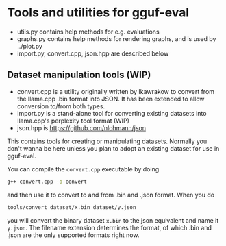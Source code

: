# Tools and utilities for gguf-eval

* utils.py contains help methods for e.g. evaluations
* graphs.py contains help methods for rendering graphs, and is used by ../plot.py
* import.py, convert.cpp, json.hpp are described below

## Dataset manipulation tools (WIP)

* convert.cpp is a utility originally written by Ikawrakow to convert from the llama.cpp .bin format into JSON. It has been extended to allow conversion to/from both types.
* import.py is a stand-alone tool for converting existing datasets into llama.cpp's perplexity tool format (WIP)
* json.hpp is https://github.com/nlohmann/json


This contains tools for creating or manipulating datasets. Normally you don't wanna be here unless you plan to adopt an existing dataset for use in gguf-eval.

You can compile the `convert.cpp` executable by doing

```bash
g++ convert.cpp -o convert
```

and then use it to convert to and from .bin and .json format. When you do
```bash
tools/convert dataset/x.bin dataset/y.json
```
you will convert the binary dataset `x.bin` to the json equivalent and name it `y.json`. The filename extension determines the format, of which .bin and .json are the only supported formats right now.

